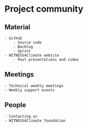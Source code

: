 # Project community
## Material
    - Github
        - Source code
        - Backlog
        - Sprint
    - WITNESS4Climate website
        - Past presentations and video
        
## Meetings
    - Technical weekly meetings
    - Weekly support events
    
## People
    - Contacting us
    - WITNESS4Climate foundation
    
